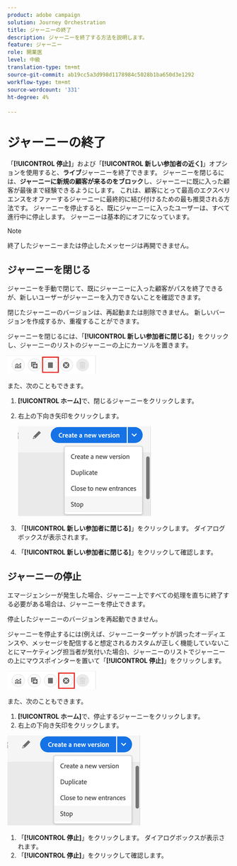 ```yaml
---
product: adobe campaign
solution: Journey Orchestration
title: ジャーニーの終了
description: ジャーニーを終了する方法を説明します。
feature: ジャーニー
role: 開業医
level: 中級
translation-type: tm+mt
source-git-commit: ab19cc5a3d998d1178984c5028b1ba650d3e1292
workflow-type: tm+mt
source-wordcount: '331'
ht-degree: 4%

---
```



# ジャーニーの終了

「**[!UICONTROL 停止]**」および「**[!UICONTROL 新しい参加者の近く]**」オプションを使用すると、**ライブ**&#x200B;ジャーニーを終了できます。 ジャーニーを閉じるには、**ジャーニーに新規の顧客が来るのをブロック**&#x200B;し、ジャーニーに既に入った顧客が最後まで経験できるようにします。 これは、顧客にとって最高のエクスペリエンスをオファーするジャーニーに最終的に結び付けるための最も推奨される方法です。 ジャーニーを停止すると、既にジャーニーに入ったユーザーは、すべて進行中に停止します。 ジャーニーは基本的にオフになっています。

>[!NOTE]
>
>終了したジャーニーまたは停止したメッセージは再開できません。

## ジャーニーを閉じる

ジャーニーを手動で閉じて、既にジャーニーに入った顧客がパスを終了できるが、新しいユーザーがジャーニーを入力できないことを確認できます。

閉じたジャーニーのバージョンは、再起動または削除できません。 新しいバージョンを作成するか、重複することができます。

ジャーニーを閉じるには、「**[!UICONTROL 新しい参加者に閉じる]**」をクリックし、ジャーニーのリストのジャーニーの上にカーソルを置きます。

![](../assets/do-not-localize/journey-finish-quick-action.png)

また、次のこともできます。

1. **[!UICONTROL ホーム]**&#x200B;で、閉じるジャーニーをクリックします。
1. 右上の下向き矢印をクリックします。

   ![](../assets/finish_drop_down_list.png)

1. 「**[!UICONTROL 新しい参加者に閉じる]**」をクリックします。 ダイアログボックスが表示されます。
1. 「**[!UICONTROL 新しい参加者に閉じる]**」をクリックして確認します。

## ジャーニーの停止

エマージェンシーが発生した場合、ジャーニー上ですべての処理を直ちに終了する必要がある場合は、ジャーニーを停止できます。

停止したジャーニーのバージョンを再起動できません。

ジャーニーを停止するには(例えば、ジャーニーターゲットが誤ったオーディエンスや、メッセージを配信すると想定されるカスタムが正しく機能していないことにマーケティング担当者が気付いた場合)、ジャーニーのリストでジャーニーの上にマウスポインターを置いて「**[!UICONTROL 停止]**」をクリックします。

![](../assets/do-not-localize/journey-stop-quick-action.png)

また、次のこともできます。

1. **[!UICONTROL ホーム]**&#x200B;で、停止するジャーニーをクリックします。
1. 右上の下向き矢印をクリックします。

![](../assets/finish_drop_down_list.png)

1. 「**[!UICONTROL 停止]**」をクリックします。 ダイアログボックスが表示されます。
1. 「**[!UICONTROL 停止]**」をクリックして確認します。
